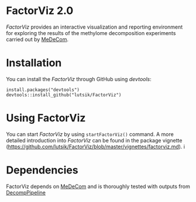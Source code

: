 # FactorViz 2.0
*FactorViz* provides an interactive visualization and reporting environment for exploring the results of the methylome decomposition experiments carried out by [MeDeCom](http://github.com/lutsik/medecom/).

# Installation
You can install the *FactorViz* through GitHub using *devtools*:

```{r, eval=F}
install.packages("devtools")
devtools::install_github("lutsik/FactorViz")
```

# Using FactorViz
You can start *FactorViz* by using ```startFactorViz()``` command.
A more detailed introduction into *FactorViz* can be found in the package vignette
(https://github.com/lutsik/FactorViz/blob/master/vignettes/factorviz.md).
i
# Dependencies
FactorViz depends on [MeDeCom](http://github.com/lutsik/medecom/) and is thoroughly tested with outputs from [DecompPipeline](https://github.com/lutsik/DecompPipeline)
